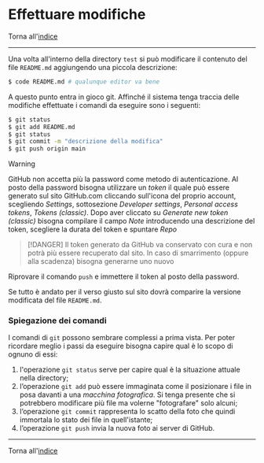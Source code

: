 # Effettuare modifiche

Torna all'[indice](../toc.md)

---

Una volta all'interno della directory `test` si può modificare il contenuto del
file `README.md` aggiungendo una piccola descrizione:

```bash
$ code README.md # qualunque editor va bene
```

A questo punto entra in gioco git. Affinché il sistema tenga traccia delle
modifiche effettuate i comandi da eseguire sono i seguenti:

```bash
$ git status
$ git add README.md
$ git status
$ git commit -m "descrizione della modifica"
$ git push origin main
```

> [!WARNING]
> GitHub non accetta più la password come metodo di autenticazione.
> Al posto della password bisogna utilizzare un _token_ il quale può essere generato sul
> sito GitHub.com cliccando sull'icona del proprio account, scegliendo _Settings_, sottosezione _Developer settings_,
> _Personal access tokens_, _Tokens (classic)_. Dopo aver cliccato su _Generate new token (classic)_ bisogna
> compilare il campo _Note_ introducendo una descrizione del token, scegliere la durata del token
> e spuntare _Repo_

> [!DANGER]
> Il token generato da GitHub va conservato con cura e non potrà più essere recuperato
> dal sito. In caso di smarrimento (oppure alla scadenza) bisogna generarne uno nuovo

Riprovare il comando `push` e immettere il token al posto della password.

Se tutto è andato per il verso giusto sul sito dovrà comparire la versione modificata del file `README.md`.

### Spiegazione dei comandi

I comandi di `git` possono sembrare complessi a prima vista. Per poter ricordare
meglio i passi da eseguire bisogna capire qual è lo scopo di ognuno di essi:

1. l'operazione `git status` serve per capire qual è la situazione attuale nella directory;
1. l’operazione `git add` può essere immaginata come il posizionare i file in posa
   davanti a una _macchina fotografica_. Si tenga presente che si potrebbero modificare
   più file ma volerne "fotografare" solo alcuni;
1. l’operazione `git commit` rappresenta lo scatto della foto che quindi immortala
   lo stato dei file in quell'istante;
1. l’operazione `git push` invia la nuova foto ai server di GitHub.

---

Torna all'[indice](../toc.md)
